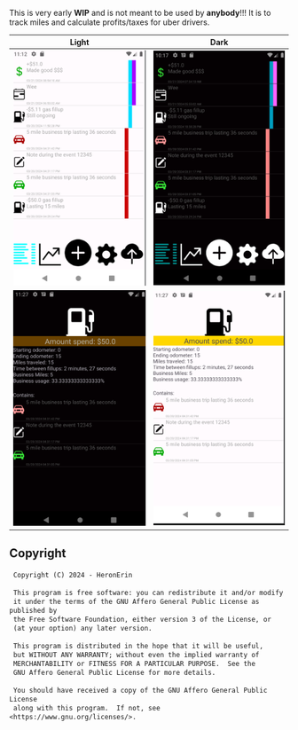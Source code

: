 This is very early **WIP** and is not meant to be used by **anybody**!!! It is to track miles and calculate profits/taxes for uber drivers. 

Light                      |  Dark
:-------------------------:|:-------------------------:
![](screenshots/home.png)  |  ![](screenshots/home_dark.png)
![](screenshots/gas.png)  |  ![](screenshots/gas_dark.png)

## Copyright

```plaintext
 Copyright (C) 2024 - HeronErin

 This program is free software: you can redistribute it and/or modify
 it under the terms of the GNU Affero General Public License as published by
 the Free Software Foundation, either version 3 of the License, or
 (at your option) any later version.

 This program is distributed in the hope that it will be useful,
 but WITHOUT ANY WARRANTY; without even the implied warranty of
 MERCHANTABILITY or FITNESS FOR A PARTICULAR PURPOSE.  See the
 GNU Affero General Public License for more details.

 You should have received a copy of the GNU Affero General Public License
 along with this program.  If not, see <https://www.gnu.org/licenses/>.
```
